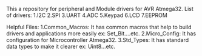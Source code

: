 This a repository for peripheral and Module drivers for AVR Atmega32.
List of drivers:
  1.I2C
  2.SPI
  3.UART
  4.ADC
  5.Keypad
  6.LCD
  7.EEPROM

Helpful Files:
  1.Common_Macros: It has common macros that help to build drivers and applications more easily ex: Set_Bit....etc.
  2.Micro_Config: It has configuration for Microcontroller Atmega32.
  3.Std_Types: It has standard data types to make it clearer ex: Uint8...etc.
